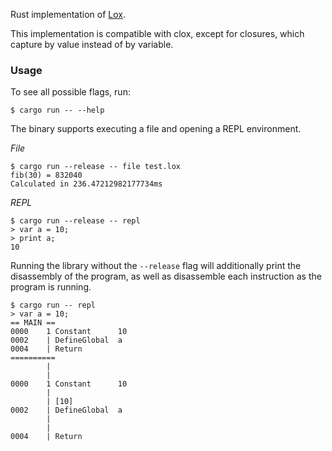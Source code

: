 Rust implementation of [Lox](https://craftinginterpreters.com/).

This implementation is compatible with clox, except for closures, which capture by value instead of by variable.

### Usage

To see all possible flags, run:
```
$ cargo run -- --help
```

The binary supports executing a file and opening a REPL environment.

*File*
```
$ cargo run --release -- file test.lox
fib(30) = 832040
Calculated in 236.47212982177734ms
```

*REPL*
```
$ cargo run --release -- repl
> var a = 10;
> print a;
10
```

Running the library without the `--release` flag will additionally print the disassembly of the program, as well as disassemble each instruction as the program is running.

```
$ cargo run -- repl
> var a = 10;
== MAIN ==
0000    1 Constant      10
0002    | DefineGlobal  a
0004    | Return
==========
        |
        |
0000    1 Constant      10
        |
        | [10]
0002    | DefineGlobal  a
        |
        |
0004    | Return
```